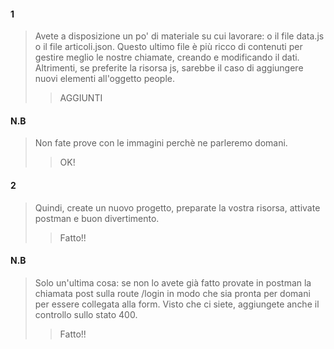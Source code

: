 #### 1
> Avete a disposizione un po' di materiale su cui lavorare: o il file data.js o il file articoli.json. Questo ultimo file è più ricco di contenuti per gestire meglio le nostre chiamate, creando e modificando il dati. Altrimenti, se preferite la risorsa js, sarebbe il caso di aggiungere nuovi elementi all'oggetto people.
>> AGGIUNTI

#### N.B
> Non fate prove con le immagini perchè ne parleremo domani.
>> OK!

#### 2
> Quindi, create un nuovo progetto, preparate la vostra risorsa, attivate postman e buon divertimento.
>>Fatto!!

#### N.B
>Solo un'ultima cosa: se non lo avete già fatto provate in postman la chiamata post sulla route /login in modo che sia pronta per domani per essere collegata alla form. Visto che ci siete, aggiungete anche il controllo sullo stato 400.
>>Fatto!!
